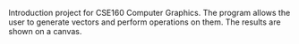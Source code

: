 Introduction project for CSE160 Computer Graphics.  The program allows the user to generate vectors and perform operations on them.  The results are shown on a canvas.  
